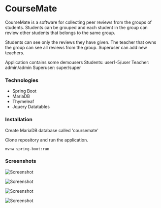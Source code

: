 # CourseMate

CourseMate is a software for collecting peer reviews from the groups of students. Students can be grouped and each student in the group can review other students that belongs to the same group.

Students can see only the reviews they have given. The teacher that owns the group can see all reviews from the group. Superuser can add new teachers.

Application contains some demousers
Students: user1-5/user
Teacher: admin/admin
Superuser: super/super

### Technologies
- Spring Boot
- MariaDB
- Thymeleaf
- Jquery Datatables

### Installation

Create MariaDB database called 'coursemate'

Clone repository and run the application.

    mvnw spring-boot:run

### Screenshots

![Screenshot](http://juhahinkula.github.com/img/coursemate_groups.png)

![Screenshot](http://juhahinkula.github.com/img/coursemate_questions.png)

![Screenshot](http://juhahinkula.github.com/img/coursemate_peerreview.png)

![Screenshot](http://juhahinkula.github.com/img/coursemate_review.png)
